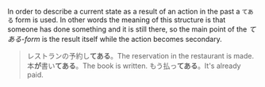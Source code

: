 In order to describe a current state as a result of an action in the past a `てある` form is used. In other words the meaning of this structure is that someone has done something and it is still there, so the main point of the *てある-form* is the result itself while the action becomes secondary.
>レストランの予約し**てある**。The reservation in the restaurant is made.
>本**が**書い**てある**。The book is written.
>もう払っ**てある**。It's already paid.